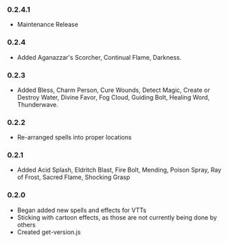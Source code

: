 ### 0.2.4.1
* Maintenance Release

### 0.2.4
* Added  Aganazzar's Scorcher, Continual Flame, Darkness.

### 0.2.3
* Added Bless, Charm Person, Cure Wounds, Detect Magic, Create or Destroy Water, Divine Favor, Fog Cloud, Guiding Bolt, Healing Word, Thunderwave.

### 0.2.2
* Re-arranged spells into proper locations

### 0.2.1
* Added Acid Splash, Eldritch Blast, Fire Bolt, Mending, Poison Spray, Ray of Frost, Sacred Flame, Shocking Grasp

### 0.2.0
* Began added new spells and effects for VTTs
* Sticking with cartoon effects, as those are not currently being done by others
* Created get-version.js
